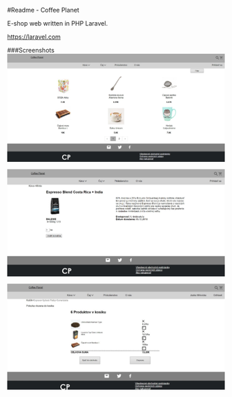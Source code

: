 #Readme - Coffee Planet

E-shop web written in PHP Laravel. 

https://laravel.com

###Screenshots
![alt text](./documentation/cp01.JPG )

![alt text](./documentation/cp02.JPG )

![alt text](./documentation/cp03.JPG )
